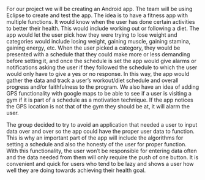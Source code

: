 For our project we will be creating an Android app. The team will be using Eclipse to create and test the app. The idea is to have a fitness app with multiple functions. It would know when the user has done certain activities to better their health. This would include working out or following a diet. The app would let the user pick how they were trying to lose weight and categories would include losing weight, gaining muscle, gaining stamina, gaining energy, etc. When the user picked a category, they would be presented with a
schedule that they could make more or less demanding before setting it, and once the schedule is set the app would give alarms or notifications asking the user if they followed the schedule to which the user would only have to give a yes or no response. In this way, the app would gather the data and track a user’s workout/diet schedule and overall progress and/or faithfulness to the program. We also have an idea of adding GPS functionality with google maps to be able to see if a user is visiting a gym if it is part of a schedule as a motivation technique. If the app notices the GPS location is not that of the gym they should be at, it will alarm the user.

The group decided to try to avoid an application that needed a user to input data over and over so the app could have the proper user data to function. This is why an important part of the app will include the algorithms for setting a schedule and also the honesty of the user for proper function. With this functionality, the user won’t be responsible for entering data often and the data needed from them will only require the push of one button. It is convenient and quick for users who tend to be lazy and shows a user how well they are doing towards achieving their health goal.
